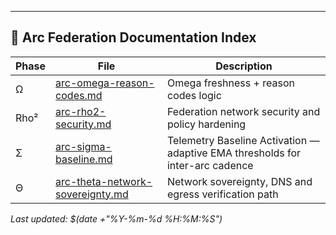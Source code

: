 
---

## 📡 Arc Federation Documentation Index

| Phase | File | Description |
|-------|------|--------------|
| Ω | [arc-omega-reason-codes.md](arc-omega-reason-codes.md) | Omega freshness + reason codes logic |
| Rho² | [arc-rho2-security.md](arc-rho2-security.md) | Federation network security and policy hardening |
| Σ | [arc-sigma-baseline.md](arc-sigma-baseline.md) | Telemetry Baseline Activation — adaptive EMA thresholds for inter-arc cadence |
| Θ | [arc-theta-network-sovereignty.md](arc-theta-network-sovereignty.md) | Network sovereignty, DNS and egress verification path |

_Last updated: $(date +"%Y-%m-%d %H:%M:%S")_
